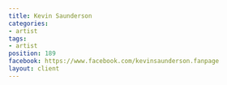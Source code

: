 ```yaml
---
title: Kevin Saunderson
categories:
- artist
tags:
- artist
position: 189
facebook: https://www.facebook.com/kevinsaunderson.fanpage
layout: client
---
```


